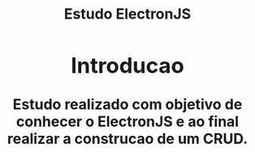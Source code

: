 <div id="teste" style="text-align: center;">
  <h1>Estudo ElectronJS<h1>

  <section>
    <h2>Introducao</h2>
    <p>
    Estudo realizado com objetivo de conhecer o ElectronJS e ao final realizar a construcao de um CRUD.
    </p>
  </section>
</div>
